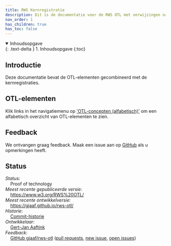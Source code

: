 ```yaml
---
title: RWS Kernregistratie
description: Dit is de documentatie voor de RWS OTL met verwijzingen naar de kernregistraties.
nav_order: 1
has_children: true
has_toc: false
---
```


<details open markdown="block">
  <summary>
    Inhoudsopgave
  </summary>
  {: .text-delta }
1. Inhoudsopgave
{:toc}
</details>


## Introductie
Deze documentatie bevat de OTL-elementen gecombineerd met de kernregistraties.

## OTL-elementen
Klik links in het navigatiemenu op ['OTL-concepten (alfabetisch)'](otl-list.html) om een alfabetisch overzicht van OTL-elementen te zien.

## Feedback
We ontvangen graag feedback. Maak een issue aan op [GitHub](https://github.com/gjaaf/rws-otl) als u opmerkingen heeft.

## Status
*Status:*  
&nbsp;&nbsp;&nbsp;&nbsp;Proof of technology  
*Meest recente gepubliceerde versie*:  
&nbsp;&nbsp;&nbsp;&nbsp;https://www.w3.org/RWS%20OTL/  
*Meest recente ontwikkelversie*:  
&nbsp;&nbsp;&nbsp;&nbsp;https://gjaaf.github.io/rws-otl/  
*Historie*:  
&nbsp;&nbsp;&nbsp;&nbsp;[Commit-historie](https://github.com/gjaaf/rws-otl/commits/)  
*Ontwikkelaar*:  
&nbsp;&nbsp;&nbsp;&nbsp;[Gert-Jan Aaftink](https://gjaaf.github.io/)  
*Feedback*:  
&nbsp;&nbsp;&nbsp;&nbsp;[GitHub gjaaf/rws-otl](https://github.com/gjaaf/rws-otl) ([pull requests](https://github.com/gjaaf/rws-otl/pulls), [new issue](https://github.com/gjaaf/rws-otl/issues/new/choose), [open issues](https://github.com/gjaaf/rws-otl/issues))  

